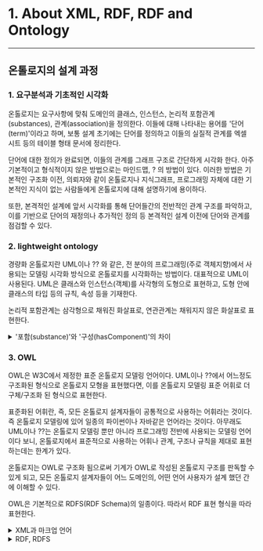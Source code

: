 <head>
<!-- Google tag (gtag.js) -->

<script async src="https://www.googletagmanager.com/gtag/js?id=G-VYQYCC9ZZS"></script>
<script>
  window.dataLayer = window.dataLayer || [];
  function gtag(){dataLayer.push(arguments);}
  gtag('js', new Date());

  gtag('config', 'G-VYQYCC9ZZS');
</script>
</head>

# 1. About XML, RDF, RDF and Ontology

---
## 온톨로지의 설계 과정


### 1. 요구분석과 기초적인 시각화

온톨로지는 요구사항에 맞춰 도메인의 클래스, 인스턴스, 논리적 포함관계(substances), 관계(association)을 정의한다. 이들에 대해 나타내는 용어를 '단어(term)'이라고 하며, 보통 설계 초기에는 단어를 정의하고 이들의 실질적 관계를 엑셀 시트 등의 테이블 형태 문서에 정리한다.

단어에 대한 정의가 완료되면, 이들의 관계를 그래프 구조로 간단하게 시각화 한다. 아주 기본적이고 형식적이지 않은 방법으로는 마인드맵, ? 의 방법이 있다. 이러한 방법은 기본적인 구조화 이전, 의뢰자와 같이 온톨로지나 지식그래프, 프로그래밍 자체에 대한 기본적인 지식이 없는 사람들에게 온톨로지에 대해 설명하기에 용이하다. 

또한, 본격적인 설계에 앞서 시각화를 통해 단어들간의 전반적인 관계 구조를 파악하고, 이를 기반으로 단어의 재정의나 추가적인 정의 등 본격적인 설계 이전에 단어와 관계를 점검할 수 있다.

### 2. lightweight ontology

경량화 온톨로지란 UML이나 ?? 와 같은, 전 분야의 프로그래밍(주로 객체지향)에서 사용되는 모델링 시각화 방식으로 온톨로지를 시각화하는 방법이다. 대표적으로 UML이 사용된다. UML은 클래스와 인스턴스(객체)를 사각형의 도형으로 표현하고, 도형 안에 클래스의 타입 등의 규칙, 속성 등을 기재한다. 

논리적 포함관계는 삼각형으로 채워진 화살표로, 연관관계는 채워지지 않은 화살표로 표현한다.

<details>
    <summary>'포함(substance)'와 '구성(hasComponent)'의 차이</summary>
구성요소는 특정 클래스/인스턴스의 속성으로 정의되는, 클래스는 인스턴스를 구성하는 다른 클래스나 인스턴스로, 상속관계와는 관련이 없다. 반면, 포함관계는 특정 클래스에서 파생/상속되는 클래스를 의미한다.
</details>


### 3. OWL

OWL은 W3C에서 제정한 표준 온톨로지 모델링 언어이다. UML이나 ??에서 어느정도 구조화된 형식으로 온톨로지 모형을 표현했다면, 이를 온톨로지 모델링 표준 어휘로 더 구체/구조화 된 형식으로 표현한다.

표준화된 어휘란, 즉, 모든 온톨로지 설계자들이 공통적으로 사용하는 어휘라는 것이다. 즉 온톨로지 모델링에 있어 일종의 파이썬이나 자바같은 언어라는 것이다. 아무래도 UML이나 ??는 온톨로지 모델링 뿐만 아니라 프로그래밍 전반에 사용되는 모델링 언어이다 보니, 온톨로지에서 표준적으로 사용하는 어휘나 관계, 구조나 규칙을 제대로 표현하는데는 한계가 있다.

온톨로지는 OWL로 구조화 됨으로써 기계가 OWL로 작성된 온톨로지 구조를 판독할 수 있게 되고, 모든 온톨로지 설계자들이 어느 도메인의, 어떤 언어 사용자가 설계 했던 간에 이해할 수 있다.

OWL은 기본적으로 RDFS(RDF Schema)의 일종이다. 따라서 RDF 표현 형식을 따라 표현한다.

<details>
    <summary>XML과 마크업 언어</summary>

XML은 데이터를 정의하는 규칙을 제공하는 마크업 언어이다. 마크업 언어란 태그 등을 이용해 문서나 데이터 구조를 명기하는 언어로, 프로그래밍 언어에 속하지는 않는다. 컴퓨터 등의 기계에 어떤 계산 작업을 수행하도록 지시하는 언어가 아니라, 단순히 문서/데이터 구조를 표현하는 언어이기 때문이다. XML은 ``<>``를 이용해 누구나 자신만의 문서/데이터 구조를 표현할 수 있도록 한다.

다른 마크업 언어로는 HTML이 있다. HTML은 ``<h1>``등의 태그를 활용해 웹 문서의 구조를 나타낸다.
</details>


<details>
    <summary>RDF, RDFS</summary>

RDF란 웹 상의 정보를 표현하기 위한 규격이다. HTML이 웹 문서 내용을 구조화한다면, RDF는 웹 문서의 메타 정보를 구조화하여 나타내는 프레임워크이다.
RDF는 각기 다른 도메인에서 정의되는 동의어를 의미를 분명하게 구분하기 위해 XML의 namespace를 이용한다. 

RDFS는 특정 메타데이터에서 정의하고 있는 어휘들을 선언하기 위해 사용된다. 즉, 어떤 도메인에서 표준적으로 활용하기 위해 도메인에 적합하도록 사용어휘나 표현 규칙을 체계화하여 RDF를 표현형식대로 자료를 기술하는 어휘 체계를 의미한다. RDFS의 일종인 OWL은, 웹 자원에 대한 메타 정보를 온톨로지 형태로 표준화하여 기술하도록 하는 어휘 체계라고 할 수 있다.
</details>